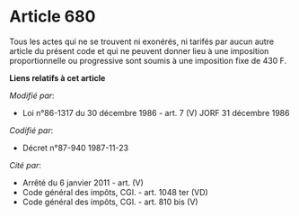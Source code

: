 # Article 680

Tous les actes qui ne se trouvent ni exonérés, ni tarifés par aucun autre article du présent code et qui ne peuvent donner
lieu à une imposition proportionnelle ou progressive sont soumis à une imposition fixe de 430 F.

**Liens relatifs à cet article**

_Modifié par_:

  - Loi n°86-1317 du 30 décembre 1986 - art. 7 (V) JORF 31 décembre 1986

_Codifié par_:

  - Décret n°87-940 1987-11-23

_Cité par_:

  - Arrêté du 6 janvier 2011 - art. (V)
  - Code général des impôts, CGI. - art. 1048 ter (VD)
  - Code général des impôts, CGI. - art. 810 bis (V)
